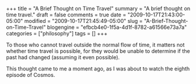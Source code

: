 +++
title = "A Brief Thought on Time Travel"
summary = "A brief thought on time travel."
draft = false
comments = true
date = "2009-10-17T21:43:00-05:00"
modified = "2009-10-17T21:45:49-05:00"
slug = "A-Brief-Thought-on-Time-Travel"
blogengine = "efbcb4e0-1f5a-4d1f-8782-a61566e73a7a"
categories = ["philosophy"]
tags = []
+++

<p>To those who cannot travel outside the normal flow of time, it matters not whether time travel is possible, for they would be unable to determine if the past had changed (assuming it even possible).</p>
<p>This thought came to me a moment ago, as I was about to watch the eighth episode of Cosmos.</p>
